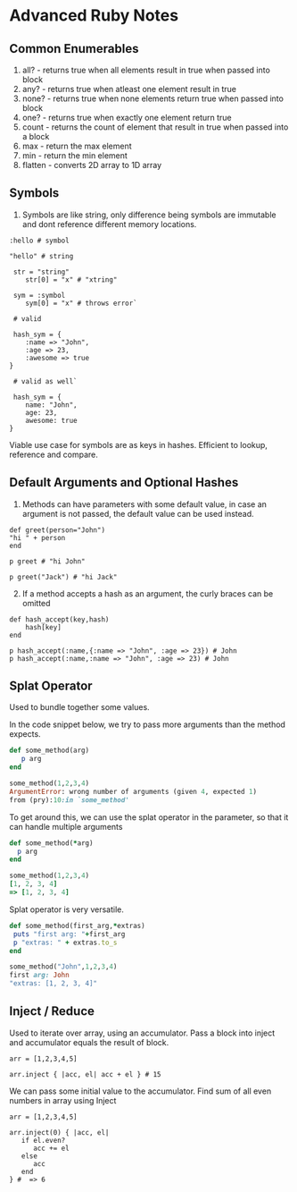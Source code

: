 # Advanced Ruby Notes

## Common Enumerables

1) all? - returns true when all elements result in true when passed into block
2) any? - returns true when atleast one element result in true
3) none? - returns true when none elements return true when passed into block
4) one? - returns true when exactly one element return true
5) count - returns the count of element that result in true when passed into a block
6) max - return the max element
7) min - return the min element
8) flatten - converts 2D array to 1D array

## Symbols

1) Symbols are like string, only difference being symbols are immutable and dont reference different memory locations.
```
:hello # symbol

"hello" # string

 str = "string" 
    str[0] = "x" # "xtring" 

 sym = :symbol
    sym[0] = "x" # throws error`

 # valid 

 hash_sym = { 
    :name => "John",
    :age => 23,
    :awesome => true
}

 # valid as well`

 hash_sym = {
    name: "John",
    age: 23,
    awesome: true
}
```


Viable use case for symbols are as keys in hashes.
Efficient to lookup, reference and compare.

## Default Arguments and Optional Hashes

1) Methods can have parameters with some default value, in case an argument is not passed, the default value can be used instead.

```
def greet(person="John")
"hi " + person
end

p greet # "hi John"

p greet("Jack") # "hi Jack"
```

2) If a method accepts a hash as an argument, the curly braces can be omitted

```
def hash_accept(key,hash)
    hash[key]
end
 
p hash_accept(:name,{:name => "John", :age => 23}) # John
p hash_accept(:name,:name => "John", :age => 23) # John

```
## Splat Operator

Used to bundle together some values.

In the code snippet below, we try to pass more arguments than the method expects.

```ruby
def some_method(arg)
   p arg
end  

some_method(1,2,3,4)
ArgumentError: wrong number of arguments (given 4, expected 1)
from (pry):10:in `some_method'
```

To get around this, we can use the splat operator in the parameter, so that it can handle multiple arguments

```ruby
def some_method(*arg)
  p arg
end  

some_method(1,2,3,4)
[1, 2, 3, 4]
=> [1, 2, 3, 4]
```

Splat operator is very versatile.

```ruby
def some_method(first_arg,*extras)
 puts "first arg: "+first_arg
 p "extras: " + extras.to_s
end

some_method("John",1,2,3,4)
first arg: John
"extras: [1, 2, 3, 4]"
```


## Inject / Reduce

Used to iterate over array, using an accumulator. Pass a block into inject and accumulator equals the result of block.

```
arr = [1,2,3,4,5]

arr.inject { |acc, el| acc + el } # 15

```
We can pass some initial value to the accumulator. Find sum of all even numbers in array using Inject

```
arr = [1,2,3,4,5]

arr.inject(0) { |acc, el| 
   if el.even?
      acc += el
   else
      acc
   end
} #  => 6

